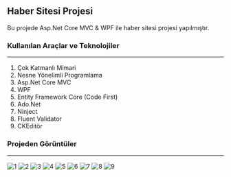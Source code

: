## Haber Sitesi Projesi
Bu projede Asp.Net Core MVC & WPF ile haber sitesi projesi yapılmıştır.
### Kullanılan Araçlar ve Teknolojiler<hr>
 1. Çok Katmanlı Mimari
 2. Nesne Yönelimli Programlama
 3. Asp.Net Core MVC
 4. WPF
 5. Entity Framework Core (Code First)
 6. Ado.Net
 7. Ninject
 8. Fluent Validator
 9. CKEditör
### Projeden Görüntüler<hr>
![1](https://user-images.githubusercontent.com/77530565/115968741-fb269880-a541-11eb-966f-8cec8ad0750e.png)
![2](https://user-images.githubusercontent.com/77530565/115968742-fc57c580-a541-11eb-98d9-75d384146826.png)
![3](https://user-images.githubusercontent.com/77530565/115968745-fd88f280-a541-11eb-9559-c3440582b95b.png)
![4](https://user-images.githubusercontent.com/77530565/115968750-011c7980-a542-11eb-9b14-cae3659318eb.png)
![5](https://user-images.githubusercontent.com/77530565/115968755-037ed380-a542-11eb-90a4-bba395c673b2.png)
![6](https://user-images.githubusercontent.com/77530565/115968757-05489700-a542-11eb-9b47-b50a41d166e6.png)
![7](https://user-images.githubusercontent.com/77530565/115968758-05e12d80-a542-11eb-89e5-a9f3211924ee.png)
![8](https://user-images.githubusercontent.com/77530565/115968763-07aaf100-a542-11eb-9007-521ded4a82aa.png)
![9](https://user-images.githubusercontent.com/77530565/116758160-2dd80180-aa18-11eb-9f65-a9127dbec304.png)

